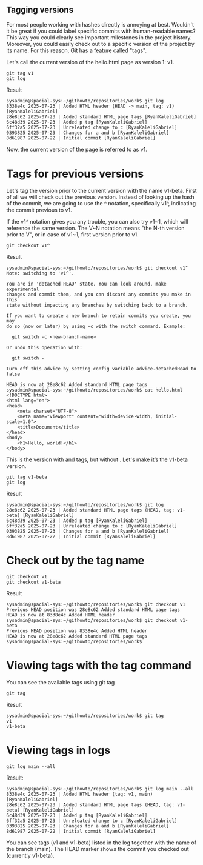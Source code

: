 ## Tagging versions


For most people working with hashes directly is annoying at best. Wouldn't it be great if you could label specific commits with human-readable names? This way you could clearly see important milestones in the project history. Moreover, you could easily check out to a specific version of the project by its name. For this reason, Git has a feature called "tags".

Let's call the current version of the hello.html page as version 1: v1.

```
git tag v1
git log
```

Result 

```
sysadmin@spacial-sys:~/githowto/repositories/work$ git log
8338e4c 2025-07-23 | Added HTML header (HEAD -> main, tag: v1) [RyanKaleliGabriel]
28e8c62 2025-07-23 | Added standard HTML page tags [RyanKaleliGabriel]
6c48d39 2025-07-23 | Added p tag [RyanKaleliGabriel]
6ff32a5 2025-07-23 | Unreleated change to c [RyanKaleliGabriel]
0393825 2025-07-23 | Changes for a and b [RyanKaleliGabriel]
8d61987 2025-07-22 | Initial commit [RyanKaleliGabriel]
```

Now, the current version of the page is referred to as v1.

# Tags for previous versions

Let's tag the version prior to the current version with the name v1-beta. First of all we will check out the previous version. Instead of looking up the hash of the commit, we are going to use the ^ notation, specifically v1^, indicating the commit previous to v1.

If the v1^ notation gives you any trouble, you can also try v1~1, which will reference the same version. The V~N notation means "the N-th version prior to V", or in case of v1~1, first version prior to v1.

```
git checkout v1^
```

Result

```
sysadmin@spacial-sys:~/githowto/repositories/work$ git checkout v1^
Note: switching to 'v1^'.

You are in 'detached HEAD' state. You can look around, make experimental
changes and commit them, and you can discard any commits you make in this
state without impacting any branches by switching back to a branch.

If you want to create a new branch to retain commits you create, you may
do so (now or later) by using -c with the switch command. Example:

  git switch -c <new-branch-name>

Or undo this operation with:

  git switch -

Turn off this advice by setting config variable advice.detachedHead to false

HEAD is now at 28e8c62 Added standard HTML page tags
sysadmin@spacial-sys:~/githowto/repositories/work$ cat hello.html 
<!DOCTYPE html>
<html lang="en">
<head>
    <meta charset="UTF-8">
    <meta name="viewport" content="width=device-width, initial-scale=1.0">
    <title>Document</title>
</head>
<body>
    <h1>Hello, world!</h1>
</body>
```

This is the version with <html> and <body> tags, but without <head>. Let's make it’s the v1-beta version.

```
git tag v1-beta
git log
```

Result 

```
sysadmin@spacial-sys:~/githowto/repositories/work$ git log
28e8c62 2025-07-23 | Added standard HTML page tags (HEAD, tag: v1-beta) [RyanKaleliGabriel]
6c48d39 2025-07-23 | Added p tag [RyanKaleliGabriel]
6ff32a5 2025-07-23 | Unreleated change to c [RyanKaleliGabriel]
0393825 2025-07-23 | Changes for a and b [RyanKaleliGabriel]
8d61987 2025-07-22 | Initial commit [RyanKaleliGabriel]
```

# Check out by the tag name

```
git checkout v1
git checkout v1-beta
```

Result 

```
sysadmin@spacial-sys:~/githowto/repositories/work$ git checkout v1
Previous HEAD position was 28e8c62 Added standard HTML page tags
HEAD is now at 8338e4c Added HTML header
sysadmin@spacial-sys:~/githowto/repositories/work$ git checkout v1-beta
Previous HEAD position was 8338e4c Added HTML header
HEAD is now at 28e8c62 Added standard HTML page tags
sysadmin@spacial-sys:~/githowto/repositories/work$ 
```

# Viewing tags with the tag command
 
You can see the available tags using git tag

```
git tag
```

Result

```
sysadmin@spacial-sys:~/githowto/repositories/work$ git tag
v1
v1-beta
```

# Viewing tags in logs

```
git log main --all
```

Result:

```
sysadmin@spacial-sys:~/githowto/repositories/work$ git log main --all
8338e4c 2025-07-23 | Added HTML header (tag: v1, main) [RyanKaleliGabriel]
28e8c62 2025-07-23 | Added standard HTML page tags (HEAD, tag: v1-beta) [RyanKaleliGabriel]
6c48d39 2025-07-23 | Added p tag [RyanKaleliGabriel]
6ff32a5 2025-07-23 | Unreleated change to c [RyanKaleliGabriel]
0393825 2025-07-23 | Changes for a and b [RyanKaleliGabriel]
8d61987 2025-07-22 | Initial commit [RyanKaleliGabriel]
```

You can see tags (v1 and v1-beta) listed in the log together with the name of the branch (main). The HEAD marker shows the commit you checked out (currently v1-beta).